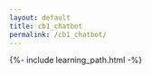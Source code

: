 ```yaml
---
layout: default
title: cb1_chatbot
permalink: /cb1_chatbot/
---
```


{%- include learning_path.html -%}
